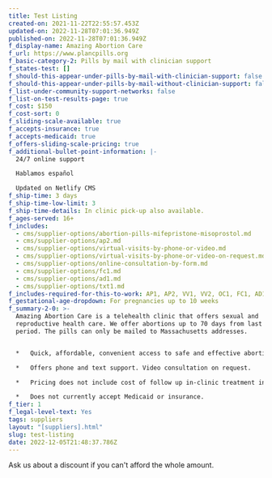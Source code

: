 ```yaml
---
title: Test Listing
created-on: 2021-11-22T22:55:57.453Z
updated-on: 2022-11-28T07:01:36.949Z
published-on: 2022-11-28T07:01:36.949Z
f_display-name: Amazing Abortion Care
f_url: https://www.plancpills.org
f_basic-category-2: Pills by mail with clinician support
f_states-test: []
f_should-this-appear-under-pills-by-mail-with-clinician-support: false
f_should-this-appear-under-pills-by-mail-without-clinician-support: false
f_list-under-community-support-networks: false
f_list-on-test-results-page: true
f_cost: $150
f_cost-sort: 0
f_sliding-scale-available: true
f_accepts-insurance: true
f_accepts-medicaid: true
f_offers-sliding-scale-pricing: true
f_additional-bullet-point-information: |-
  24/7 online support

  Hablamos español

  Updated on Netlify CMS
f_ship-time: 3 days
f_ship-time-low-limit: 3
f_ship-time-details: In clinic pick-up also available.
f_ages-served: 16+
f_includes:
  - cms/supplier-options/abortion-pills-mifepristone-misoprostol.md
  - cms/supplier-options/ap2.md
  - cms/supplier-options/virtual-visits-by-phone-or-video.md
  - cms/supplier-options/virtual-visits-by-phone-or-video-on-request.md
  - cms/supplier-options/online-consultation-by-form.md
  - cms/supplier-options/fc1.md
  - cms/supplier-options/ad1.md
  - cms/supplier-options/txt1.md
f_includes-required-for-this-to-work: AP1, AP2, VV1, VV2, OC1, FC1, AD1, TXT1
f_gestational-age-dropdown: For pregnancies up to 10 weeks
f_summary-2-0: >-
  Amazing Abortion Care is a telehealth clinic that offers sexual and
  reproductive health care. We offer abortions up to 70 days from last menstrual
  period. The pills can only be mailed to Massachusetts addresses.


  *   Quick, affordable, convenient access to safe and effective abortion pills through telehealth consultation.

  *   Offers phone and text support. Video consultation on request.  

  *   Pricing does not include cost of follow up in-clinic treatment in the rare event it is needed.

  *   Does not currently accept Medicaid or insurance.
f_tier: 1
f_legal-level-text: Yes
tags: suppliers
layout: "[suppliers].html"
slug: test-listing
date: 2022-12-05T21:48:37.786Z
---
```


Ask us about a discount if you can't afford the whole amount.
